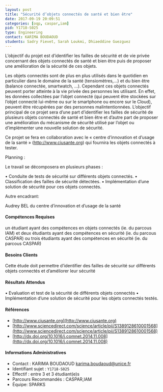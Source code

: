 ```yaml
---
layout: post
title: "Sécurité d’objets connectés de santé et bien être"
date: 2017-09-19 20:09:51
categories: [oqp, caspar,iam]
pid: Y1718-S025
type: Engineering
contact: KARIMA BOUDAOUD
students: Sadry Fievet, Sarah Loukmi, Dhiaeddine Guezguez
---
```

       
L’objectif du projet est d’identifier les failles de sécurité et de vie privée concernant  des objets connectés de santé et bien être puis de proposer une amélioration de la sécurité de ces objets.

Les objets connectés sont de plus en plus utilisés dans le quotidien en particulier dans le domaine de la santé (tensiomètres,…) et du bien être (balance connectée, smartwatch, …). Cependant ces objets connectés peuvent porter atteinte à la vie privée des personnes les utilisant. En effet, les données collectées par l’objet connecté (qui peuvent être stockées sur l’objet connecté lui-même ou sur le smartphone ou encore sur le Cloud), peuvent être récupérées par des personnes malintentionnées. 
L’objectif principal de ce projet sera d’une part d’identifier les failles de sécurité de plusieurs objets connectés de santé et bien être et d’autre part de proposer une amélioration du mécanisme de sécurité utilisé par l’objet ou d’implémenter une nouvelle solution de sécurité.

Ce projet se fera en collaboration avec le « centre d’innovation et d’usage de la santé » (http://www.ciusante.org) qui fournira les objets connectés à tester.

Planning :

Le travail se décomposera en plusieurs phases :

•	Conduite de tests de sécurité sur différents objets connectés. 
•	Classification des failles de sécurité détectées.
•	Implémentation d’une solution de sécurité pour ces objets connectés.


Autre encadrant:

Audrey BEL du centre d’innovation et d’usage de la santé

#### Compétences Requises
un étudiant ayant des compétences en objets connectés (ie. du parcous IAM) et deux étudiants ayant des compétences en sécurité (ie. du parcous CASPAR) ou trois étudiants ayant des compétences en sécurité (ie. du parcous CASPAR) 



     

#### Besoins Clients
Cette étude doit permettre d’identifier des failles de sécurité sur différents objets connectés et d’améliorer leur sécurité

#### Résultats Attendus
•	Evaluation et test de la sécurité de différents objets connectés
•	Implémentation d’une solution de sécurité pour les objets connectés testés.


#### Références

  * [http://www.ciusante.org](http://www.ciusante.org)
  * [http://www.sciencedirect.com/science/article/pii/S1389128610001568](http://www.sciencedirect.com/science/article/pii/S1389128610001568)
  * [http://dx.doi.org/10.1016/j.comnet.2014.11.008](http://dx.doi.org/10.1016/j.comnet.2014.11.008)

#### Informations Administratives
  * Contact : KARIMA BOUDAOUD <karima.boudaoud@unice.fr>
  * Identifiant sujet : `Y1718-S025`
  * Effectif : entre 3 et 3 étudiant(e)s
  * Parcours Recommandés : CASPAR,IAM
  * Équipe: SPARKS

     